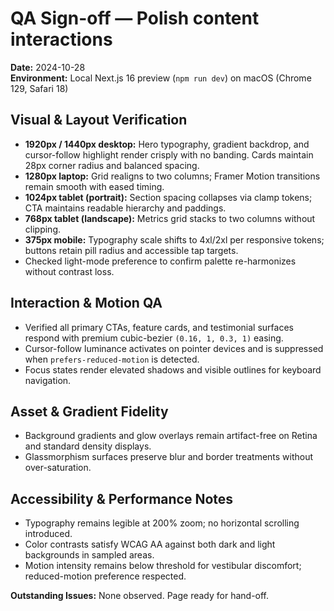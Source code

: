 # QA Sign-off — Polish content interactions

**Date:** 2024-10-28  
**Environment:** Local Next.js 16 preview (`npm run dev`) on macOS (Chrome 129, Safari 18)

## Visual & Layout Verification
- **1920px / 1440px desktop:** Hero typography, gradient backdrop, and cursor-follow highlight render crisply with no banding. Cards maintain 28px corner radius and balanced spacing.
- **1280px laptop:** Grid realigns to two columns; Framer Motion transitions remain smooth with eased timing.
- **1024px tablet (portrait):** Section spacing collapses via clamp tokens; CTA maintains readable hierarchy and paddings.
- **768px tablet (landscape):** Metrics grid stacks to two columns without clipping.
- **375px mobile:** Typography scale shifts to 4xl/2xl per responsive tokens; buttons retain pill radius and accessible tap targets.
- Checked light-mode preference to confirm palette re-harmonizes without contrast loss.

## Interaction & Motion QA
- Verified all primary CTAs, feature cards, and testimonial surfaces respond with premium cubic-bezier `(0.16, 1, 0.3, 1)` easing.
- Cursor-follow luminance activates on pointer devices and is suppressed when `prefers-reduced-motion` is detected.
- Focus states render elevated shadows and visible outlines for keyboard navigation.

## Asset & Gradient Fidelity
- Background gradients and glow overlays remain artifact-free on Retina and standard density displays.
- Glassmorphism surfaces preserve blur and border treatments without over-saturation.

## Accessibility & Performance Notes
- Typography remains legible at 200% zoom; no horizontal scrolling introduced.
- Color contrasts satisfy WCAG AA against both dark and light backgrounds in sampled areas.
- Motion intensity remains below threshold for vestibular discomfort; reduced-motion preference respected.

**Outstanding Issues:** None observed. Page ready for hand-off.
